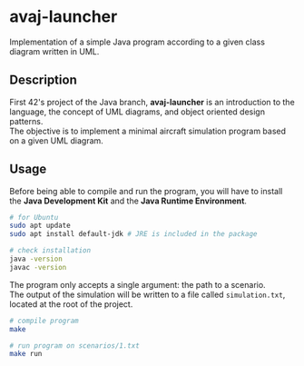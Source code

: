 # avaj-launcher

Implementation of a simple Java program according to a given class diagram written in UML.

## Description

First 42's project of the Java branch, **avaj-launcher** is an introduction to the language, the concept of UML diagrams, and object oriented design patterns.  
The objective is to implement a minimal aircraft simulation program based on a given UML diagram.

## Usage

Before being able to compile and run the program, you will have to install the **Java Development Kit** and the **Java Runtime Environment**.

```bash
# for Ubuntu
sudo apt update
sudo apt install default-jdk # JRE is included in the package

# check installation
java -version
javac -version
```

The program only accepts a single argument: the path to a scenario.  
The output of the simulation will be written to a file called `simulation.txt`, located at the root of the project.

```bash
# compile program
make

# run program on scenarios/1.txt
make run
```
